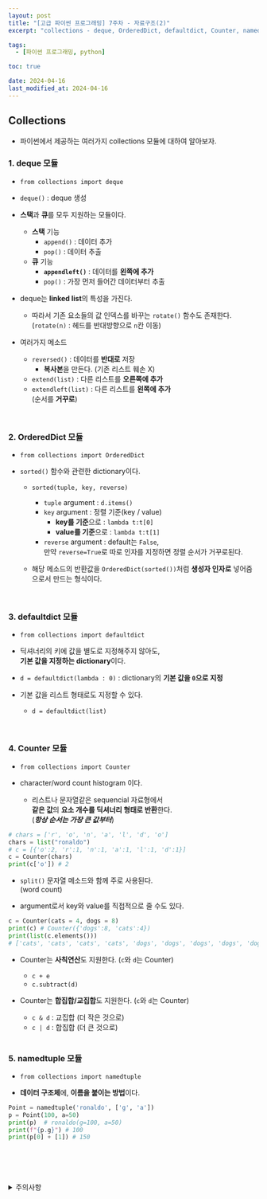 ```yaml
---
layout: post
title: "[고급 파이썬 프로그래밍] 7주차 - 자료구조(2)"
excerpt: "collections - deque, OrderedDict, defaultdict, Counter, namedtuple"

tags:
  - [파이썬 프로그래밍, python]

toc: true

date: 2024-04-16
last_modified_at: 2024-04-16
---
```

## Collections
- 파이썬에서 제공하는 여러가지 collections 모듈에 대하여 알아보자.

### 1. deque 모듈
- `from collections import deque`

- `deque()` : deque 생성
- **스택**과 **큐**를 모두 지원하는 모듈이다.  
  - **스택** 기능
    - `append()` : 데이터 추가
    - `pop()` : 데이터 추출
  - **큐** 기능
    - **`appendleft()`** : 데이터를 **왼쪽에 추가**
    - `pop()` : 가장 먼저 들어간 데이터부터 추출

- deque는 **linked list**의 특성을 가진다.  
  - 따라서 기존 요소들의 값 인덱스를 바꾸는 `rotate()` 함수도 존재한다.  
  (`rotate(n)` : 헤드를 반대방향으로 `n`칸 이동)

- 여러가지 메소드
  - `reversed()` : 데이터를 **반대로** 저장
    - **복사본**을 만든다. (기존 리스트 훼손 X)
  - `extend(list)` : 다른 리스트를 **오른쪽에 추가**
  - `extendleft(list)` : 다른 리스트를 **왼쪽에 추가**  
  (순서를 **거꾸로**)  

<br>

### 2. OrderedDict 모듈
- `from collections import OrderedDict`

- `sorted()` 함수와 관련한 dictionary이다.
  - `sorted(tuple, key, reverse)`
    - `tuple` argument : `d.items()`
    - `key` argument : 정렬 기준(key / value)
      - **key를 기준**으로 : `lambda t:t[0]`
      - **value를 기준**으로 : `lambda t:t[1]`
    - `reverse` argument : default는 `False`,  
    만약 `reverse=True`로 따로 인자를 지정하면 정렬 순서가 거꾸로된다.  

  - 해당 메소드의 반환값을 `OrderedDict(sorted())`처럼 **생성자 인자로** 넣어줌으로서 만드는 형식이다.  

    <br>

### 3. defaultdict 모듈
- `from collections import defaultdict`

- 딕셔너리의 키에 값을 별도로 지정해주지 않아도,  
**기본 값을 지정하는 dictionary**이다.  

- `d = defaultdict(lambda : 0)` : dictionary의 **기본 값을 `0`으로 지정**

- 기본 값을 리스트 형태로도 지정할 수 있다.  
  - `d = defaultdict(list)`

<br>

### 4. Counter 모듈
- `from collections import Counter`

- character/word count histogram 이다.  
  - 리스트나 문자열같은 sequencial 자료형에서  
  **같은 값**의 **요소 개수를 딕셔너리 형태로 반환**한다.  
  (***항상 순서는 가장 큰 값부터***)

```python
# chars = ['r', 'o', 'n', 'a', 'l', 'd', 'o']
chars = list("ronaldo")
# c = [{'o':2, 'r':1, 'n':1, 'a':1, 'l':1, 'd':1}]
c = Counter(chars)
print(c['o']) # 2
```

- `split()` 문자열 메소드와 함께 주로 사용된다.  
(word count)

- argument로서 key와 value를 직접적으로 줄 수도 있다.  

```python
c = Counter(cats = 4, dogs = 8)
print(c) # Counter({'dogs':8, 'cats':4})
print(list(c.elements()))
# ['cats', 'cats', 'cats', 'cats', 'dogs', 'dogs', 'dogs', 'dogs', 'dogs', 'dogs', 'dogs', 'dogs']
```

- Counter는 **사칙연산**도 지원한다. (`c`와 `d`는 Counter)
  - `c + e`  
  - `c.subtract(d)`

- Counter는 **합집합/교집합**도 지원한다. (`c`와 `d`는 Counter)
  - `c & d` : 교집합 (더 작은 것으로)
  - `c | d` : 합집합 (더 큰 것으로)  

  <br>

### 5. namedtuple 모듈
- `from collections import namedtuple`

- **데이터 구조체**에, **이름을 붙이는 방법**이다.  

```python
Point = namedtuple('ronaldo', ['g', 'a'])
p = Point(100, a=50)
print(p)  # ronaldo(g=100, a=50)
print(f"{p.g}") # 100
print(p[0] + [1]) # 150
```

<br>
<br>
<br>
<br>
<details>
<summary>주의사항</summary>
<div markdown="1">

이 포스팅은 강원대학교 최미정 교수님의 고급파이썬프로그래밍 수업을 들으며 내용을 정리 한 것입니다.  
수업 내용에 대한 저작권은 교수님께 있으니,  
다른 곳으로의 무분별한 내용 복사를 자제해 주세요.

</div>
</details> 